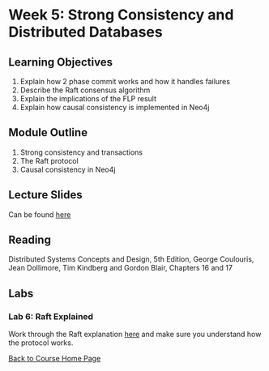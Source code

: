 # Week 5: Strong Consistency and Distributed Databases

## Learning Objectives

1. Explain how 2 phase commit works and how it handles failures
1. Describe the Raft consensus algorithm
1. Explain the implications of the FLP result
1. Explain how causal consistency is implemented in Neo4j

## Module Outline

1. Strong consistency and transactions
1. The Raft protocol
1. Causal consistency in Neo4j

## Lecture Slides
Can be found [here](https://gortonator.github.io/bsds-6650/lectures/week-5-strong-consistency/BSDS-2019-week-5.pdf)

## Reading
Distributed Systems Concepts and Design, 5th Edition, George Coulouris, Jean Dollimore, Tim Kindberg and Gordon Blair, Chapters 16 and 17

## Labs

### Lab 6: Raft Explained
Work through the Raft explanation [here](http://thesecretlivesofdata.com/raft/) and make sure you understand how the protocol works.


[Back to Course Home Page](https://gortonator.github.io/bsds-6650/)

